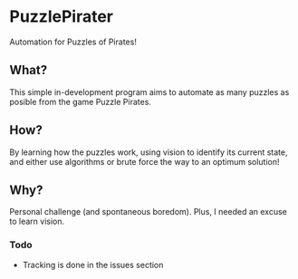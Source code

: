 # PuzzlePirater
Automation for Puzzles of Pirates!

## What?
This simple in-development program aims to automate as many puzzles as posible from the game Puzzle Pirates.

## How?
By learning how the puzzles work, using vision to identify its current state, and either use algorithms or brute force the way to an optimum solution!

## Why?
Personal challenge (and spontaneous boredom).
Plus, I needed an excuse to learn vision.

### Todo
- Tracking is done in the issues section

